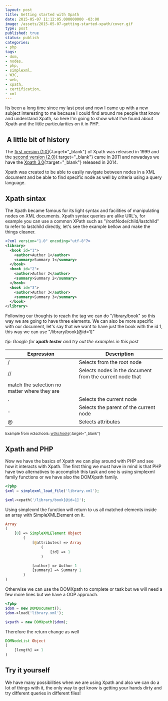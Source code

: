 ```yaml
---
layout: post
title: Getting started with Xpath
date: 2015-05-07 11:12:05.000000000 -03:00
image: /assets/2015-05-07-getting-started-xpath/cover.gif
type: post
published: true
status: publish
categories:
- php
tags:
- dom,
- nodes,
- php,
- simplexml,
- W3C,
- web,
- xpath,
- certification,
- xml
---
```


Its been a long time since my last post and now I came up with a new subject
interesting to me because I could find around me people that know and
understand Xpath, so here I'm going to show what I've found about Xpath and
the little particularities on it in PHP.

##  A little bit of history

The [first version (1.0)](http://www.w3.org/TR/xpath){:target="_blank"}
of Xpath was released in 1999 and the [second version (2.0)](http://www.w3.org/TR/xpath20){:target="_blank"}
came in 2011 and nowadays we have the [Xpath 3.0](http://www.w3.org/TR/xpath-30){:target="_blank"}
released in 2014.

Xpath was created to be able to easily navigate between nodes in a XML document
and be able to find specific node as well by criteria using a query language.

## Xpath sintax

The Xpath became famous for its light syntax and facilities of manipulating
nodes on XML documents. Xpath syntax queries are alike URL's, for example you
can use a common XPath such as "/rootNode/child/lastchild" to refer to lastchild
directly, let's see the example bellow and make the things cleaner.

```xml
<?xml version="1.0" encoding="utf-8"?>
<library>
  <book id="1">
    <author>Author 1</author>
    <summary>Summary 1</summary>
  </book>
  <book id="2">
    <author>Author 2</author>
    <summary>Summary 2</summary>
  </book>
  <book id="3">
    <author>Author 3</author>
    <summary>Summary 3</summary>
  </book>
</library>
```

Following our thoughts to reach the tag <book> we can do "/library/book" so this
way we are going to have three elements. We can also be more specific with our
document, let's say that we want to have just the book with the id 1, this way
we can use "/library/book[@id=1]"

*tip: Google for <strong>xpath tester</strong> and try out the examples in this post*

|Expression|Description|
|--- |--- |
|/|Selects from the root node|
|//|Selects nodes in the document from the current node that
match the selection no matter where they are|
|.|Selects the current node|
|..|Selects the parent of the current node|
|@|Selects attributes|

<small>Example from w3schools: [w3schools](https://www.w3schools.com/xml/xpath_syntax.asp){:target="_blank"}</small>

## Xpath and PHP

Now we have the basics of Xpath we can play around with PHP and see how it
interacts with Xpath. The first thing we must have in mind is that PHP have
two alternatives to accomplish this task and one is using simplexml family
functions or we have also the DOMXpath family.

```php
<?php
$xml = simplexml_load_file('library.xml');

$xml->xpath('/library/book[@id=1]');
```
    
Using simplexml the function will return to us all matched elements inside an array
with SimpleXMLElement on it.

```php
Array
(
    [0] => SimpleXMLElement Object
        (
            [@attributes] => Array
                (
                    [id] => 1
                )

            [author] => Author 1
            [summary] => Summary 1
        )
)
```

Otherwise we can use the DOMXpath to complete or task but we will need a few
more lines but we have a OOP approach.

```php
<?php
$dom = new DOMDocument();
$dom->load('library.xml');

$xpath = new DOMXpath($dom);
```

Therefore the return change as well

```php
DOMNodeList Object
(
    [length] => 1
)
```

## Try it yourself

We have many possibilities when we are using Xpath and also we can do a lot of
things with it, the only way to get know is getting your hands dirty and try
different queries in different files!
